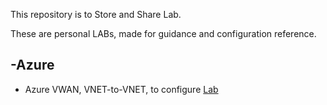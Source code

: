 This repository is to Store and Share Lab.

These are personal LABs, made for guidance and configuration reference.


## -Azure
  - Azure VWAN, VNET-to-VNET, to configure [Lab](https://github.com/andrey-gamboa/Labs/blob/main/Azure/vwan_vnet_to_vnet_configure)
